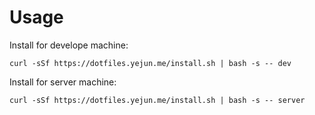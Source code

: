# Usage

Install for develope machine:

```shell
curl -sSf https://dotfiles.yejun.me/install.sh | bash -s -- dev
```

Install for server machine:

```shell
curl -sSf https://dotfiles.yejun.me/install.sh | bash -s -- server
```
